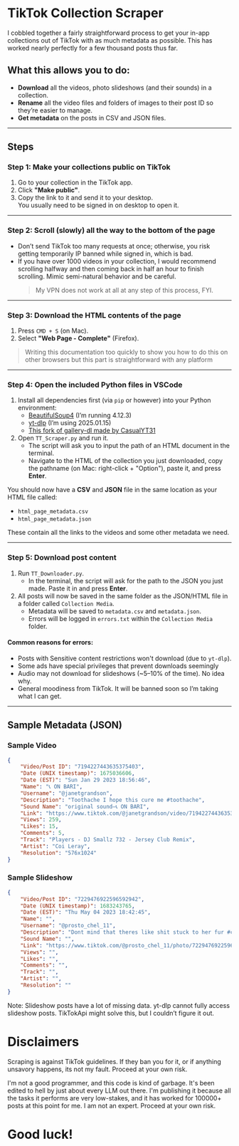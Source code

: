 # TikTok Collection Scraper

I cobbled together a fairly straightforward process to get your in-app collections out of TikTok with as much metadata as possible. This has worked nearly perfectly for a few thousand posts thus far.

## What this allows you to do:
- **Download** all the videos, photo slideshows (and their sounds) in a collection.
- **Rename** all the video files and folders of images to their post ID so they’re easier to manage.
- **Get metadata** on the posts in CSV and JSON files.

---

## Steps

### Step 1: Make your collections public on TikTok
1. Go to your collection in the TikTok app.
2. Click **"Make public"**.
3. Copy the link to it and send it to your desktop.  
   You usually need to be signed in on desktop to open it.

---

### Step 2: Scroll (slowly) all the way to the bottom of the page
- Don’t send TikTok too many requests at once; otherwise, you risk getting temporarily IP banned while signed in, which is bad.
- If you have over 1000 videos in your collection, I would recommend scrolling halfway and then coming back in half an hour to finish scrolling. Mimic semi-natural behavior and be careful.  
  > My VPN does not work at all at any step of this process, FYI.

---

### Step 3: Download the HTML contents of the page
1. Press `CMD + S` (on Mac).  
2. Select **"Web Page - Complete"** (Firefox).
 > Writing this documentation too quickly to show you how to do this on other browsers but this part is straightforward with any platform
---

### Step 4: Open the included Python files in VSCode
1. Install all dependencies first (via `pip` or however) into your Python environment:
   - [BeautifulSoup4](https://pypi.org/project/beautifulsoup4/) (I’m running 4.12.3)  
   - [yt-dlp](https://github.com/yt-dlp/yt-dlp) (I’m using 2025.01.15)  
   - [This fork of gallery-dl made by CasualYT31](https://github.com/CasualYT31/gallery-dl-tiktok-support/archive/tiktok-support.zip)  
2. Open `TT_Scraper.py` and run it.  
   - The script will ask you to input the path of an HTML document in the terminal.  
   - Navigate to the HTML of the collection you just downloaded, copy the pathname (on Mac: right-click + "Option"), paste it, and press **Enter**.

You should now have a **CSV** and **JSON** file in the same location as your HTML file called:  
- `html_page_metadata.csv`  
- `html_page_metadata.json`  

These contain all the links to the videos and some other metadata we need.

---

### Step 5: Download post content
1. Run `TT_Downloader.py`.  
   - In the terminal, the script will ask for the path to the JSON you just made. Paste it in and press **Enter**.  
2. All posts will now be saved in the same folder as the JSON/HTML file in a folder called `Collection Media`.  
   - Metadata will be saved to `metadata.csv` and `metadata.json`.  
   - Errors will be logged in `errors.txt` within the `Collection Media` folder.  

#### Common reasons for errors:
- Posts with Sensitive content restrictions won't download (due to `yt-dlp`).  
- Some ads have special privileges that prevent downloads seemingly  
- Audio may not download for slideshows (~5–10% of the time). No idea why. 
- General moodiness from TikTok. It will be banned soon so I’m taking what I can get.

---

## Sample Metadata (JSON)

### Sample Video
```json
{
    "Video/Post ID": "7194227443635375403",
    "Date (UNIX timestamp)": 1675036606,
    "Date (EST)": "Sun Jan 29 2023 18:56:46",
    "Name": "📞 ON BARI",
    "Username": "@janetgrandson",
    "Description": "Toothache I hope this cure me #toothache",
    "Sound Name": "original sound—📞 ON BARI",
    "Link": "https://www.tiktok.com/@janetgrandson/video/7194227443635375403",
    "Views": 259,
    "Likes": 15,
    "Comments": 5,
    "Track": "Players - DJ Smallz 732 - Jersey Club Remix",
    "Artist": "Coi Leray",
    "Resolution": "576x1024"
}
```
### Sample Slideshow
```json
{
    "Video/Post ID": "7229476922596592942",
    "Date (UNIX timestamp)": 1683243765,
    "Date (EST)": "Thu May 04 2023 18:42:45",
    "Name": "",
    "Username": "@prosto_chel_11",
    "Description": "Dont mind that theres like shit stuck to her fur #cat #kitty #catsoftiktok #cats #kitty #kittycat #meow #meowmeow",
    "Sound Name": "",
    "Link": "https://www.tiktok.com/@prosto_chel_11/photo/7229476922596592942",
    "Views": "",
    "Likes": "",
    "Comments": "",
    "Track": "",
    "Artist": "",
    "Resolution": ""
}
```
Note: Slideshow posts have a lot of missing data. yt-dlp cannot fully access slideshow posts. TikTokApi might solve this, but I couldn’t figure it out.

# Disclaimers

Scraping is against TikTok guidelines. If they ban you for it, or if anything unsavory happens, its not my fault. Proceed at your own risk.

I'm not a good programmer, and this code is kind of garbage. It's been edited to hell by just about every LLM out there. I'm publishing it because all the tasks it performs are very low-stakes, and it has worked for 100000+ posts at this point for me. I am not an expert. Proceed at your own risk.

# Good luck!
